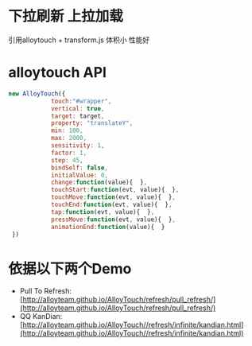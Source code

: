 # 下拉刷新 上拉加载

引用alloytouch + transform.js 体积小 性能好

# alloytouch API
```js
new AlloyTouch({
            touch:"#wrapper",
            vertical: true,
            target: target, 
            property: "translateY", 
            min: 100, 
            max: 2000, 
            sensitivity: 1,
            factor: 1,
            step: 45,
            bindSelf: false,
            initialValue: 0,
            change:function(value){  },
            touchStart:function(evt, value){  },
            touchMove:function(evt, value){  },
            touchEnd:function(evt, value){  },
            tap:function(evt, value){  },
			pressMove:function(evt, value){  },
            animationEnd:function(value){  } 
 })
```
# 依据以下两个Demo
- Pull To Refresh: [http://alloyteam.github.io/AlloyTouch/refresh/pull_refresh/](http://alloyteam.github.io/AlloyTouch/refresh/pull_refresh/)
- QQ KanDian: [http://alloyteam.github.io/AlloyTouch//refresh/infinite/kandian.html](http://alloyteam.github.io/AlloyTouch//refresh/infinite/kandian.html)

